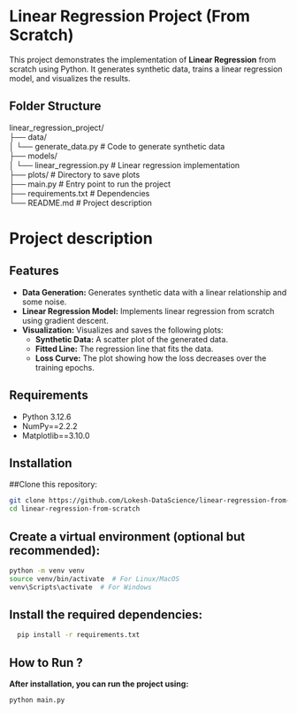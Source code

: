 # Linear Regression Project (From Scratch)

This project demonstrates the implementation of **Linear Regression** from scratch using Python. It generates synthetic data, trains a linear regression model, and visualizes the results.

## Folder Structure

linear_regression_project/<br>
├── data/<br>
│   └── generate_data.py       # Code to generate synthetic data<br>
├── models/<br>
│   └── linear_regression.py   # Linear regression implementation<br>
├── plots/                     # Directory to save plots<br>
├── main.py                    # Entry point to run the project<br>
├── requirements.txt           # Dependencies<br>
└── README.md                  # Project description<br>

 # Project description<br>
 
## Features

- **Data Generation:** Generates synthetic data with a linear relationship and some noise.
- **Linear Regression Model:** Implements linear regression from scratch using gradient descent.
- **Visualization:** Visualizes and saves the following plots:
  - **Synthetic Data:** A scatter plot of the generated data.
  - **Fitted Line:** The regression line that fits the data.
  - **Loss Curve:** The plot showing how the loss decreases over the training epochs.
  
## Requirements

- Python 3.12.6
- NumPy==2.2.2
- Matplotlib==3.10.0

## Installation

##Clone this repository:

   ```bash
   git clone https://github.com/Lokesh-DataScience/linear-regression-from-scratch.git
   cd linear-regression-from-scratch
   ```
## Create a virtual environment (optional but recommended):
  ```bash
  python -m venv venv
  source venv/bin/activate  # For Linux/MacOS
  venv\Scripts\activate  # For Windows
  ```
## Install the required dependencies:
  ```bash
    pip install -r requirements.txt
  ```
## How to Run ?
**After installation, you can run the project using:**
  ```bash
  python main.py
```
